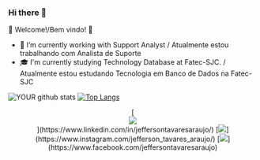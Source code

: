 ### Hi there 👋

🎉 Welcome!/Bem vindo! 🙌



- 🔭 I’m currently working with Support Analyst / Atualmente estou trabalhando com Analista de Suporte
- 🎓 I'm currently studying Technology Database at Fatec-SJC. / Atualmente estou estudando Tecnologia em Banco de Dados na Fatec-SJC


![YOUR github stats](https://github-readme-stats.vercel.app/api?username=jefferson-tavares-araujo&theme=dark&show_icons=true)  [![Top Langs](https://github-readme-stats.vercel.app/api/top-langs/?username=jefferson-tavares-araujo&theme=dark&show_icons=true)](https://github.com/jefferson-tavares-araujo/github-readme-stats)



<center>[<center><img src="https://img.shields.io/badge/linkedin-%230077B5.svg?&style=for-the-badge&logo=linkedin&logoColor=white" /></center>](https://www.linkedin.com/in/jeffersontavaresaraujo/) [<img src = "https://img.shields.io/badge/instagram-%23E4405F.svg?&style=for-the-badge&logo=instagram&logoColor=white">](https://www.instagram.com/jefferson_tavares_araujo/) [<img src = "https://img.shields.io/badge/facebook-%231877F2.svg?&style=for-the-badge&logo=facebook&logoColor=white">](https://www.facebook.com/jeffersontavaresaraujo)</center>
